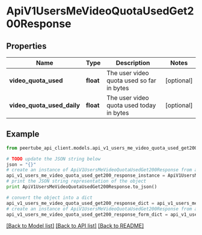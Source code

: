 # ApiV1UsersMeVideoQuotaUsedGet200Response


## Properties
Name | Type | Description | Notes
------------ | ------------- | ------------- | -------------
**video_quota_used** | **float** | The user video quota used so far in bytes | [optional] 
**video_quota_used_daily** | **float** | The user video quota used today in bytes | [optional] 

## Example

```python
from peertube_api_client.models.api_v1_users_me_video_quota_used_get200_response import ApiV1UsersMeVideoQuotaUsedGet200Response

# TODO update the JSON string below
json = "{}"
# create an instance of ApiV1UsersMeVideoQuotaUsedGet200Response from a JSON string
api_v1_users_me_video_quota_used_get200_response_instance = ApiV1UsersMeVideoQuotaUsedGet200Response.from_json(json)
# print the JSON string representation of the object
print ApiV1UsersMeVideoQuotaUsedGet200Response.to_json()

# convert the object into a dict
api_v1_users_me_video_quota_used_get200_response_dict = api_v1_users_me_video_quota_used_get200_response_instance.to_dict()
# create an instance of ApiV1UsersMeVideoQuotaUsedGet200Response from a dict
api_v1_users_me_video_quota_used_get200_response_form_dict = api_v1_users_me_video_quota_used_get200_response.from_dict(api_v1_users_me_video_quota_used_get200_response_dict)
```
[[Back to Model list]](../README.md#documentation-for-models) [[Back to API list]](../README.md#documentation-for-api-endpoints) [[Back to README]](../README.md)


